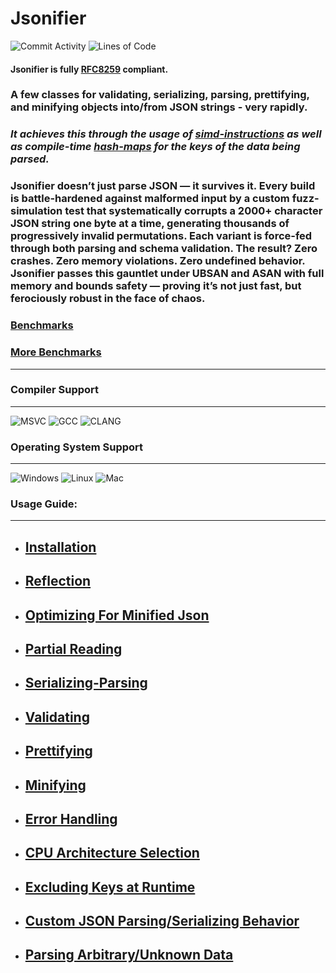 # Jsonifier
![Commit Activity](https://img.shields.io/github/commit-activity/y/realtimechris/jsonifier?color=999EE0&label=Commits&style=plastic)
![Lines of Code](https://tokei.rs/b1/github/RealTimeChris/Jsonifier-Code-Only?color=light-blue&label=Lines%20Of%20Code%20&style=plastic)

#### Jsonifier is fully [RFC8259](https://datatracker.ietf.org/doc/html/rfc8259) compliant.

### A few classes for validating, serializing, parsing, prettifying, and minifying objects into/from JSON strings - very rapidly.
### ***It achieves this through the usage of [simd-instructions](https://github.com/RealTimeChris/Jsonifier/tree/main/Include/jsonifier/Simd) as well as compile-time [hash-maps](https://github.com/RealTimeChris/Jsonifier/blob/main/Include/jsonifier/Utilities/HashMap.hpp) for the keys of the data being parsed.***
### Jsonifier doesn’t just parse JSON — it survives it. Every build is battle-hardened against malformed input by a custom fuzz-simulation test that systematically corrupts a 2000+ character JSON string one byte at a time, generating thousands of progressively invalid permutations. Each variant is force-fed through both parsing and schema validation. The result? Zero crashes. Zero memory violations. Zero undefined behavior. Jsonifier passes this gauntlet under UBSAN and ASAN with full memory and bounds safety — proving it’s not just fast, but ferociously robust in the face of chaos.
### [Benchmarks](https://github.com/RealTimeChris/Json-Performance)
### [More Benchmarks](https://github.com/Loki-Astari/JsonBenchmark)
----

### Compiler Support
----
![MSVC](https://img.shields.io/github/actions/workflow/status/RealTimeChris/Jsonifier/MSVC-Windows.yml?style=plastic&logo=microsoft&logoColor=green&label=MSVC&labelColor=pewter&color=blue&branch=dev)
![GCC](https://img.shields.io/github/actions/workflow/status/RealTimeChris/Jsonifier/GCC-Ubuntu.yml?style=plastic&logo=linux&logoColor=green&label=GCC&labelColor=pewter&color=blue&branch=dev)
![CLANG](https://img.shields.io/github/actions/workflow/status/RealTimeChris/Jsonifier/CLANG-MacOS.yml?style=plastic&logo=apple&logoColor=green&label=CLANG&labelColor=pewter&color=blue&branch=dev)

### Operating System Support
----
![Windows](https://img.shields.io/github/actions/workflow/status/RealTimeChris/Jsonifier/MSVC-Windows.yml?style=plastic&logo=microsoft&logoColor=green&label=Windows&labelColor=pewter&color=blue&branch=dev)
![Linux](https://img.shields.io/github/actions/workflow/status/RealTimeChris/Jsonifier/GCC-Ubuntu.yml?style=plastic&logo=linux&logoColor=green&label=Linux&labelColor=pewter&color=blue&branch=dev)
![Mac](https://img.shields.io/github/actions/workflow/status/RealTimeChris/Jsonifier/CLANG-MacOS.yml?style=plastic&logo=apple&logoColor=green&label=MacOS&labelColor=pewter&color=blue&branch=dev)

### Usage Guide:
----
- ## [Installation](https://github.com/RealTimeChris/Jsonifier/blob/main/Documentation/Installation.md)
- ## [Reflection](https://github.com/RealTimeChris/Jsonifier/blob/main/Documentation/Reflection.md)
- ## [Optimizing For Minified Json](https://github.com/RealTimeChris/Jsonifier/blob/main/Documentation/Optimizing_For_Minified_Json.md)
- ## [Partial Reading](https://github.com/RealTimeChris/Jsonifier/blob/main/Documentation/PartialReading.md)
- ## [Serializing-Parsing](https://github.com/RealTimeChris/Jsonifier/blob/main/Documentation/Usage_Serializing_Parsing.md)
- ## [Validating](https://github.com/RealTimeChris/Jsonifier/blob/main/Documentation/Validating.md)
- ## [Prettifying](https://github.com/RealTimeChris/Jsonifier/blob/main/Documentation/Prettifying.md)
- ## [Minifying](https://github.com/RealTimeChris/Jsonifier/blob/main/Documentation/Minifying.md)
- ## [Error Handling](https://github.com/RealTimeChris/Jsonifier/blob/main/Documentation/Errors.md)
- ## [CPU Architecture Selection](https://github.com/RealTimeChris/Jsonifier/blob/main/Documentation/CPU_Architecture_Selection.md)
- ## [Excluding Keys at Runtime](https://github.com/RealTimeChris/Jsonifier/blob/main/Documentation/Excluding_Keys.md)
- ## [Custom JSON Parsing/Serializing Behavior](https://github.com/RealTimeChris/Jsonifier/blob/main/Documentation/Custom_Parsing_And_Serializing.md)
- ## [Parsing Arbitrary/Unknown Data](https://github.com/RealTimeChris/Jsonifier/blob/main/Documentation/Parsing_Arbitrary_Data.md)
